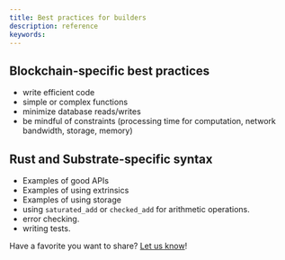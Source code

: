 ```yaml
---
title: Best practices for builders
description: reference
keywords:
---
```



## Blockchain-specific best practices

* write efficient code
* simple or complex functions
* minimize database reads/writes
* be mindful of constraints (processing time for computation, network bandwidth, storage, memory)

## Rust and Substrate-specific syntax

- Examples of good APIs
- Examples of using extrinsics
- Examples of using storage
- using `saturated_add` or `checked_add` for arithmetic operations.
- error checking.
- writing tests.

Have a favorite you want to share? [Let us know](https://github.com/substrate-developer-hub/substrate-docs/issues/558)!